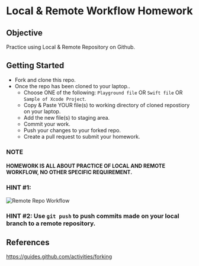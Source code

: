 Local & Remote Workflow Homework
========================


## Objective
Practice using Local & Remote Repository on Github. 

## Getting Started

* Fork and clone this repo.
* Once the repo has been cloned to your laptop..
  * Choose ONE of the following: `Playground file` OR `Swift file` OR `Sample of Xcode Project`.
  * Copy & Paste YOUR file(s) to working directory of cloned repostiory on your laptop.
  * Add the new file(s) to staging area.
  * Commit your work.
  * Push your changes to your forked repo.
  * Create a pull request to submit your homework.

### NOTE
#### HOMEWORK IS ALL ABOUT PRACTICE OF LOCAL AND REMOTE WORKFLOW, NO OTHER SPECIFIC REQUIREMENT.

### HINT #1:
![Remote Repo Workflow](remote-repo-workflow.jpg?raw=true "Remote Repo Workflow")

### HINT #2: Use `git push` to push commits made on your local branch to a remote repository.

## References
https://guides.github.com/activities/forking
